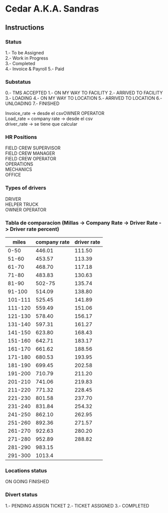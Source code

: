 # Cedar A.K.A. Sandras


## Instructions

### Status

1.- To be Assigned  
2.- Work in Progress  
3.- Completed  
4.- Invoice & Payroll
5.- Paid  


### Substatus
0.- TMS ACCEPTED
1.- ON MY WAY TO FACILITY
2.- ARRIVED TO FACILITY
3.- LOADING
4.- ON MY WAY TO LOCATION
5.- ARRIVED TO LOCATION
6.- UNLOADING
7.- FINISHED

Invoice_rate -> desde el csvOWNER OPERATOR  
Load_rate = company rate -> desde el csv  
driver_rate -> se tiene que calcular  

### HR Positions  
FIELD CREW SUPERVISOR  
FIELD CREW MANAGER  
FIELD CREW OPERATOR  
OPERATIONS  
MECHANICS  
OFFICE  

### Types of drivers
DRIVER  
HELPER TRUCK  
OWNER OPERATOR  


### Tabla de comparacion (Millas -> Company Rate -> Driver Rate -> Driver rate percent)

|   miles | company rate | driver rate  | 
| ------- | ------------ | ------------ |
|  0-50   |    446.01    |    111.50    |
|  51-60  |    453.57    |    113.39    |
|  61-70  |    468.70    |    117.18    |
|  71-80  |    483.83    |    130.63    |
|  81-90  |    502-75    |    135.74    |
|  91-100 |    514.09    |    138.80    |
| 101-111 |    525.45    |    141.89    |
| 111-120 |    559.49    |    151.06    |
| 121-130 |    578.40    |    156.17    |
| 131-140 |    597.31    |    161.27    |
| 141-150 |    623.80    |    168.43    |
| 151-160 |    642.71    |    183.17    |
| 161-170 |    661.62    |    188.56    |
| 171-180 |    680.53    |    193.95    |
| 181-190 |    699.45    |    202.58    |
| 191-200 |    710.79    |    211.20    |
| 201-210 |    741.06    |    219.83    |
| 211-220 |    771.32    |    228.45    |
| 221-230 |    801.58    |    237.70    |
| 231-240 |    831.84    |    254.32    |
| 241-250 |    862.10    |    262.95    |
| 251-260 |    892.36    |    271.57    |
| 261-270 |    922.63    |    280.20    |
| 271-280 |    952.89    |    288.82    |
| 281-290 |    983.15    |              |
| 291-300 |    1013.4    |              |


### Locations status
ON GOING
FINISHED


### Divert status
1.- PENDING ASSIGN TICKET
2.- TICKET ASSIGNED
3.- COMPLETED